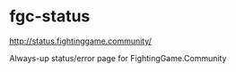 # fgc-status

http://status.fightinggame.community/

Always-up status/error page for FightingGame.Community
